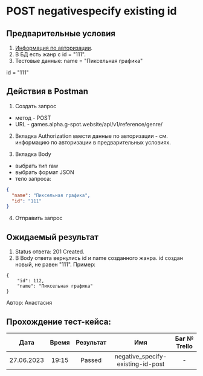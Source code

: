 POST negativespecify existing id
===

Предварительные условия
--

1. [Информация по авторизации](https://github.com/victoretc/GSPOTtestingdocumentation/blob/main/games/Authorization_data.md).
2. В БД есть жанр с id = "111".
3. Тестовые данные:
name = "Пиксельная графика"

id = "111"

Действия в Postman
--
1. Создать запрос
- метод - POST
- URL - games.alpha.g-spot.website/api/v1/reference/genre/

2. Вкладка Authorization
ввести данные по авторизации - см. информацию по авторизации в предварительных условиях.

3. Вкладка Body
- выбрать тип raw
- выбрать формат JSON
- тело запроса:

```json
{
  "name": "Пиксельная графика",
  "id": "111"
}
```

4. Отправить запрос

Ожидаемый результат
--

1. Status ответа: 201 Created.
2. В Body ответа вернулись id и name созданного жанра. id создан новый, не равен "111". Пример:

```
{
    "id": 112,
    "name": "Пиксельная графика"
}
```

Автор: Анастасия

Прохождение тест-кейса:
----------------

|**Дата**|**Время**|**Результат**|**Имя**|**Баг № Trello**|
| :-: | :-: | :-: | :-: | :-: |
|27.06.2023|19:15|Passed|negative_specify-existing-id-post|-|
